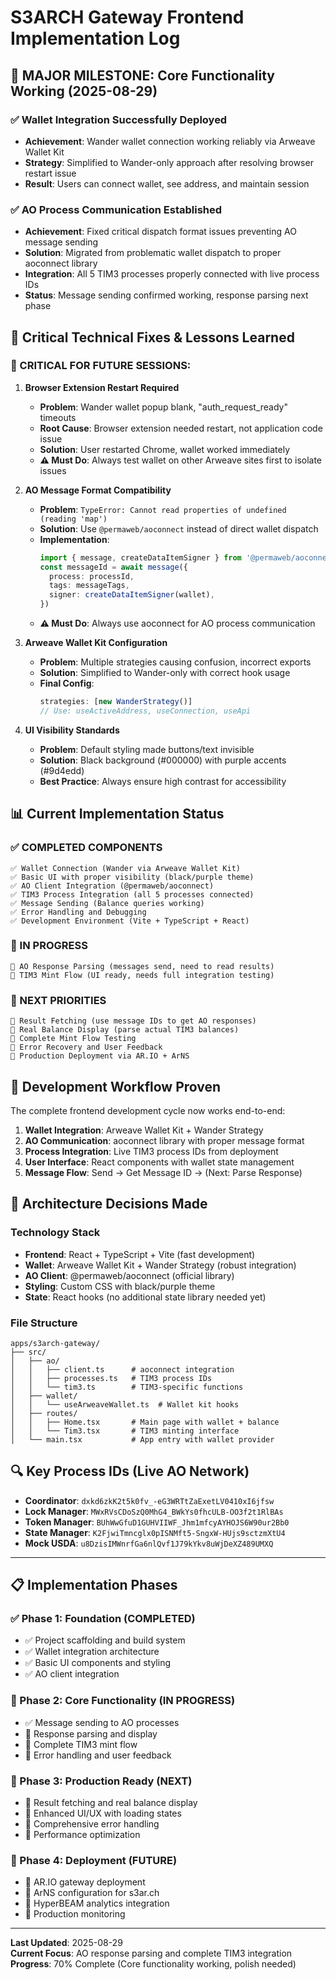 # S3ARCH Gateway Frontend Implementation Log

## 🎉 **MAJOR MILESTONE: Core Functionality Working** (2025-08-29)

### ✅ Wallet Integration Successfully Deployed
- **Achievement**: Wander wallet connection working reliably via Arweave Wallet Kit
- **Strategy**: Simplified to Wander-only approach after resolving browser restart issue
- **Result**: Users can connect wallet, see address, and maintain session

### ✅ AO Process Communication Established
- **Achievement**: Fixed critical dispatch format issues preventing AO message sending
- **Solution**: Migrated from problematic wallet dispatch to proper aoconnect library
- **Integration**: All 5 TIM3 processes properly connected with live process IDs
- **Status**: Message sending confirmed working, response parsing next phase

## 🔧 Critical Technical Fixes & Lessons Learned

### 🚨 CRITICAL FOR FUTURE SESSIONS:

1. **Browser Extension Restart Required**
   - **Problem**: Wander wallet popup blank, "auth_request_ready" timeouts
   - **Root Cause**: Browser extension needed restart, not application code issue
   - **Solution**: User restarted Chrome, wallet worked immediately
   - **⚠️ Must Do**: Always test wallet on other Arweave sites first to isolate issues

2. **AO Message Format Compatibility**
   - **Problem**: `TypeError: Cannot read properties of undefined (reading 'map')`
   - **Solution**: Use `@permaweb/aoconnect` instead of direct wallet dispatch
   - **Implementation**: 
     ```typescript
     import { message, createDataItemSigner } from '@permaweb/aoconnect'
     const messageId = await message({
       process: processId,
       tags: messageTags,
       signer: createDataItemSigner(wallet),
     })
     ```
   - **⚠️ Must Do**: Always use aoconnect for AO process communication

3. **Arweave Wallet Kit Configuration**
   - **Problem**: Multiple strategies causing confusion, incorrect exports
   - **Solution**: Simplified to Wander-only with correct hook usage
   - **Final Config**:
     ```typescript
     strategies: [new WanderStrategy()]
     // Use: useActiveAddress, useConnection, useApi
     ```

4. **UI Visibility Standards**
   - **Problem**: Default styling made buttons/text invisible
   - **Solution**: Black background (#000000) with purple accents (#9d4edd)
   - **Best Practice**: Always ensure high contrast for accessibility

## 📊 Current Implementation Status

### ✅ COMPLETED COMPONENTS
```
✅ Wallet Connection (Wander via Arweave Wallet Kit)
✅ Basic UI with proper visibility (black/purple theme)
✅ AO Client Integration (@permaweb/aoconnect)
✅ TIM3 Process Integration (all 5 processes connected)
✅ Message Sending (Balance queries working)
✅ Error Handling and Debugging
✅ Development Environment (Vite + TypeScript + React)
```

### 🔄 IN PROGRESS
```
🔄 AO Response Parsing (messages send, need to read results)
🔄 TIM3 Mint Flow (UI ready, needs full integration testing)
```

### 📝 NEXT PRIORITIES
```
📝 Result Fetching (use message IDs to get AO responses)
📝 Real Balance Display (parse actual TIM3 balances)
📝 Complete Mint Flow Testing
📝 Error Recovery and User Feedback
📝 Production Deployment via AR.IO + ArNS
```

## 🚀 Development Workflow Proven

The complete frontend development cycle now works end-to-end:
1. **Wallet Integration**: Arweave Wallet Kit + Wander Strategy
2. **AO Communication**: aoconnect library with proper message format
3. **Process Integration**: Live TIM3 process IDs from deployment
4. **User Interface**: React components with wallet state management
5. **Message Flow**: Send → Get Message ID → (Next: Parse Response)

## 🎯 Architecture Decisions Made

### Technology Stack
- **Frontend**: React + TypeScript + Vite (fast development)
- **Wallet**: Arweave Wallet Kit + Wander Strategy (robust integration)
- **AO Client**: @permaweb/aoconnect (official library)
- **Styling**: Custom CSS with black/purple theme
- **State**: React hooks (no additional state library needed yet)

### File Structure
```
apps/s3arch-gateway/
├── src/
│   ├── ao/
│   │   ├── client.ts      # aoconnect integration
│   │   ├── processes.ts   # TIM3 process IDs
│   │   └── tim3.ts        # TIM3-specific functions
│   ├── wallet/
│   │   └── useArweaveWallet.ts  # Wallet kit hooks
│   ├── routes/
│   │   ├── Home.tsx       # Main page with wallet + balance
│   │   └── Tim3.tsx       # TIM3 minting interface
│   └── main.tsx           # App entry with wallet provider
```

## 🔍 Key Process IDs (Live AO Network)
- **Coordinator**: `dxkd6zkK2t5k0fv_-eG3WRTtZaExetLV0410xI6jfsw`
- **Lock Manager**: `MWxRVsCDoSzQ0MhG4_BWkYs0fhcULB-OO3f2t1RlBAs`
- **Token Manager**: `BUhWwGfuD1GUHVIIWF_Jhm1mfcyAYHOJS6W90ur2Bb0`
- **State Manager**: `K2FjwiTmncglx0pISNMft5-SngxW-HUjs9sctzmXtU4`
- **Mock USDA**: `u8DzisIMWnrfGa6nlQvf1J79kYkv8uWjDeXZ489UMXQ`

---

## 📋 Implementation Phases

### ✅ Phase 1: Foundation (COMPLETED)
- ✅ Project scaffolding and build system
- ✅ Wallet integration architecture
- ✅ Basic UI components and styling
- ✅ AO client integration

### 🔄 Phase 2: Core Functionality (IN PROGRESS)
- ✅ Message sending to AO processes
- 🔄 Response parsing and display
- 📝 Complete TIM3 mint flow
- 📝 Error handling and user feedback

### 📝 Phase 3: Production Ready (NEXT)
- 📝 Result fetching and real balance display
- 📝 Enhanced UI/UX with loading states
- 📝 Comprehensive error handling
- 📝 Performance optimization

### 📝 Phase 4: Deployment (FUTURE)
- 📝 AR.IO gateway deployment
- 📝 ArNS configuration for s3ar.ch
- 📝 HyperBEAM analytics integration
- 📝 Production monitoring

---

**Last Updated**: 2025-08-29  
**Current Focus**: AO response parsing and complete TIM3 integration  
**Progress**: 70% Complete (Core functionality working, polish needed)

